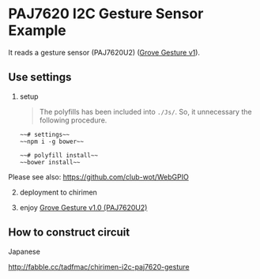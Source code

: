 # PAJ7620 I2C Gesture Sensor Example

It reads a gesture sensor (PAJ7620U2) ([Grove Gesture v1](http://wiki.seeedstudio.com/wiki/Grove_-_Gesture_v1.0)).

## Use settings

 1. setup

    > The polyfills has been included into `./Js/`.
    > So, it unnecessary the following procedure.

    ```
    ~~# settings~~
    ~~npm i -g bower~~

    ~~# polyfill install~~
    ~~bower install~~

    ```

  Please see also: https://github.com/club-wot/WebGPIO

 2. deployment to chirimen

 3. enjoy [Grove Gesture v1.0 (PAJ7620U2)](http://wiki.seeedstudio.com/wiki/Grove_-_Gesture_v1.0)


## How to construct circuit

Japanese

http://fabble.cc/tadfmac/chirimen-i2c-paj7620-gesture



